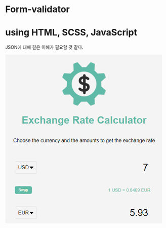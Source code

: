 # Form-validator

<h1>using HTML, SCSS, JavaScript</h1>

JSON에 대해 깊은 이해가 필요할 것 같다.

![이미지](./img/readme.png)
